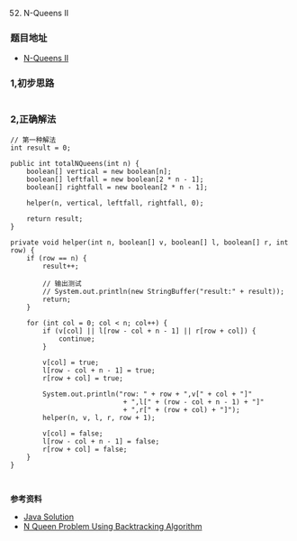 52. N-Queens II

### 题目地址
- [N-Queens II](https://leetcode.com/problems/n-queens-ii/)

### 1,初步思路

```

```

### 2,正确解法

```
// 第一种解法
int result = 0;

public int totalNQueens(int n) {
    boolean[] vertical = new boolean[n];
    boolean[] leftfall = new boolean[2 * n - 1];
    boolean[] rightfall = new boolean[2 * n - 1];

    helper(n, vertical, leftfall, rightfall, 0);

    return result;
}

private void helper(int n, boolean[] v, boolean[] l, boolean[] r, int row) {
    if (row == n) {
        result++;

        // 输出测试
        // System.out.println(new StringBuffer("result:" + result));
        return;
    }

    for (int col = 0; col < n; col++) {
        if (v[col] || l[row - col + n - 1] || r[row + col]) {
            continue;
        }

        v[col] = true;
        l[row - col + n - 1] = true;
        r[row + col] = true;

        System.out.println("row: " + row + ",v[" + col + "]"
                            + ",l[" + (row - col + n - 1) + "]"
                            + ",r[" + (row + col) + "]");
        helper(n, v, l, r, row + 1);

        v[col] = false;
        l[row - col + n - 1] = false;
        r[row + col] = false;
    }
}



```

**参考资料**
- [Java Solution](https://leetcode.com/problems/n-queens-ii/discuss/20058/Accepted-Java-Solution)
- [N Queen Problem Using Backtracking Algorithm](https://www.youtube.com/watch?v=xouin83ebxE)